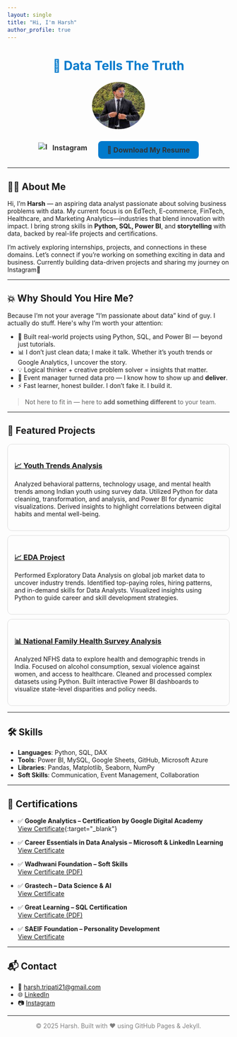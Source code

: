 ```yaml
---
layout: single
title: "Hi, I'm Harsh"
author_profile: true
---
```


<style>
@keyframes fadeInSlideUp {
  0% {
    opacity: 0;
    transform: translateY(30px);
  }
  100% {
    opacity: 1;
    transform: translateY(0);
  }
}

.animated-heading {
  font-size: 28px;
  font-weight: bold;
  color: #007acc;
  animation: fadeInSlideUp 1.2s ease-out forwards;
  text-align: center;
  margin-bottom: 20px;
}

.social-links {
  display: flex;
  justify-content: center;
  gap: 25px;
  margin-bottom: 20px;
}

.social-links a {
  text-decoration: none;
  color: #333;
  font-weight: bold;
  display: flex;
  align-items: center;
  font-size: 16px;
}

.social-links img {
  width: 24px;
  height: 24px;
  margin-right: 8px;
}

.resume-button {
  display: inline-block;
  padding: 10px 20px;
  background-color: #007acc;
  color: white;
  font-weight: bold;
  border-radius: 8px;
  text-decoration: none;
  margin-top: 10px;
}

.resume-button:hover {
  background-color: #005f99;
}
</style>

<h2 class="animated-heading">📢 Data Tells The Truth</h2>

<p align="center">
  <img src="https://raw.githubusercontent.com/harsh-bca/portfolio-assets/main/github_profile_pic.jpg" alt="Harsh Profile Pic" style="width: 120px; border-radius: 50%;" />
</p>

<div class="social-links">
  <a href="https://instagram.com/harsh._diaries" target="_blank">
    <img src="https://cdn-icons-png.flaticon.com/512/2111/2111463.png" alt="Instagram Logo">Instagram
  </a>
  <a href="https://github.com/harsh-bca/portfolio-assets/blob/main/Harsh_Tripathi_Data_Analyst_Resume.pdf" target="_blank" class="resume-button">
    📄 Download My Resume
  </a>
</div>

---

## 👨‍💻 About Me

Hi, I’m **Harsh** — an aspiring data analyst passionate about solving business problems with data. My current focus is on EdTech, E-commerce, FinTech, Healthcare, and Marketing Analytics—industries that blend innovation with impact. I bring strong skills in **Python, SQL, Power BI**, and **storytelling** with data, backed by real-life projects and certifications.

I’m actively exploring internships, projects, and connections in these domains. Let’s connect if you’re working on something exciting in data and business.
Currently building data-driven projects and sharing my journey on Instagram🤞

---

## 💥 Why Should You Hire Me?

Because I’m not your average “I’m passionate about data” kind of guy. I actually do stuff. Here's why I’m worth your attention:

- 🔧 Built real-world projects using Python, SQL, and Power BI — beyond just tutorials.
- 📊 I don’t just clean data; I make it talk. Whether it’s youth trends or Google Analytics, I uncover the story.
- 💡 Logical thinker + creative problem solver = insights that matter.
- 🎤 Event manager turned data pro — I know how to show up and **deliver**.
- ⚡ Fast learner, honest builder. I don’t fake it. I build it.

> Not here to fit in — here to **add something different** to your team.

---

## 💼 Featured Projects

<div style="border:1px solid #ddd; padding:15px; border-radius:10px; margin-bottom:10px;">
  <h3><a href="https://github.com/harsh-bca/youth-trends-analysis">📈 Youth Trends Analysis</a></h3>
  <p>Analyzed behavioral patterns, technology usage, and mental health trends among Indian youth using survey data. Utilized Python for data cleaning, transformation, and analysis, and Power BI for dynamic visualizations. Derived insights to highlight correlations between digital habits and mental well-being.</p>
</div>

<div style="border:1px solid #ddd; padding:15px; border-radius:10px; margin-bottom:10px;">
  <h3><a href="https://github.com/harsh-bca/EDA-Project">📈 EDA Project</a></h3>
  <p>Performed Exploratory Data Analysis on global job market data to uncover industry trends. Identified top-paying roles, hiring patterns, and in-demand skills for Data Analysts. Visualized insights using Python to guide career and skill development strategies.</p>
</div>

<div style="border:1px solid #ddd; padding:15px; border-radius:10px; margin-bottom:10px;">
  <h3><a href="https://github.com/harsh-bca/National-Family-Health-Survey-Analysis">📊 National Family Health Survey Analysis</a></h3>
  <p>Analyzed NFHS data to explore health and demographic trends in India. Focused on alcohol consumption, sexual violence against women, and access to healthcare. Cleaned and processed complex datasets using Python. Built interactive Power BI dashboards to visualize state-level disparities and policy needs.</p>
</div>

---

## 🛠️ Skills

- **Languages**: Python, SQL, DAX  
- **Tools**: Power BI, MySQL, Google Sheets, GitHub, Microsoft Azure  
- **Libraries**: Pandas, Matplotlib, Seaborn, NumPy  
- **Soft Skills**: Communication, Event Management, Collaboration  

---

## 🧾 Certifications

- ✅ **Google Analytics – Certification by Google Digital Academy**  
  [View Certificate](https://github.com/harsh-bca/portfolio-assets/blob/main/google%20analytics%20certificate_page-0001.jpg?raw=true){:target="_blank"}

- ✅ **Career Essentials in Data Analysis – Microsoft & LinkedIn Learning**  
  [View Certificate](https://github.com/harsh-bca/portfolio-assets/blob/main/CertificateOfCompletion_Career%20Essentials%20in%20Data%20Analysis%20by%20Microsoft%20and%20LinkedIn_page-0001.jpg?raw=true)

- ✅ **Wadhwani Foundation – Soft Skills**  
  [View Certificate (PDF)](https://github.com/harsh-bca/portfolio-assets/blob/main/wadhwani%20foundation%20certificate%20.pdf)

- ✅ **Grastech – Data Science & AI**  
  [View Certificate](https://raw.githubusercontent.com/harsh-bca/portfolio-assets/main/grastech%20certificate.jpg)

- ✅ **Great Learning – SQL Certification**  
  [View Certificate (PDF)](https://github.com/harsh-bca/portfolio-assets/blob/main/SQL%20certification%20.pdf)

- ✅ **SAEIF Foundation – Personality Development**  
  [View Certificate](https://raw.githubusercontent.com/harsh-bca/portfolio-assets/main/SAEIF%20CERTIFICATE.jpg)

---

## 📬 Contact

- 📧 [harsh.tripati21@gmail.com](mailto:harsh.tripati21@gmail.com)  
- 🌐 [LinkedIn](https://www.linkedin.com/in/harsh-tripathi-64376333a/)  
- 📷 [Instagram](https://instagram.com/harsh._diaries)  

---

<p align="center" style="color: gray; font-size: 14px;">
  © 2025 Harsh. Built with ❤️ using GitHub Pages & Jekyll.
</p>
